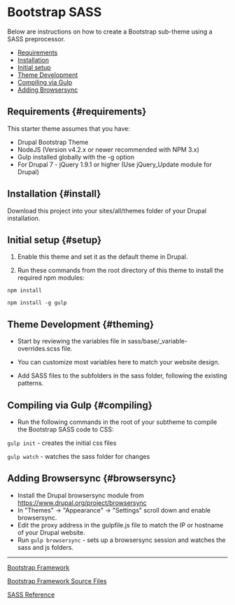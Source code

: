 <!-- @file Instructions for subtheming using the Bootstrap Sass Starterkit. -->
<!-- @defgroup subtheme_sass -->
<!-- @ingroup subtheme -->

# Bootstrap SASS

Below are instructions on how to create a Bootstrap sub-theme using a SASS
preprocessor.

- [Requirements](#requirements)
- [Installation](#install)
- [Initial setup](#setup)
- [Theme Development](#theming)
- [Compiling via Gulp](#compiling)
- [Adding Browsersync](#browsersync)

## Requirements {#requirements}

This starter theme assumes that you have:

- Drupal Bootstrap Theme
- NodeJS (Version v4.2.x or newer recommended with NPM 3.x)
- Gulp installed globally with the -g option
- For Drupal 7 - jQuery 1.9.1 or higher (Use jQuery_Update module for Drupal)

## Installation {#install}

Download this project into your sites/all/themes folder of your Drupal
installation.

## Initial setup {#setup}

1. Enable this theme and set it as the default theme in Drupal.

2. Run these commands from the root directory of this theme to install the required npm modules:

`npm install`

`npm install -g gulp`

## Theme Development {#theming}

- Start by reviewing the variables file in sass/base/_variable-overrides.scss file.
 
- You can customize most variables here to match your website design.

- Add SASS files to the subfolders in the sass folder, following the existing patterns.

## Compiling via Gulp {#compiling}

- Run the following commands in the root of your subtheme to compile the Bootstrap SASS code to CSS:

`gulp init` - creates the initial css files

`gulp watch` - watches the sass folder for changes

## Adding Browsersync {#browsersync}

- Install the Drupal browsersync module from https://www.drupal.org/project/browsersync
- In "Themes" -> "Appearance" -> "Settings" scroll down and enable browsersync.
- Edit the proxy address in the gulpfile.js file to match the IP or hostname of your Drupal website.
- Run `gulp browsersync` - sets up a browsersync session and watches the sass and js folders.


----

[Bootstrap Framework](http://getbootstrap.com)

[Bootstrap Framework Source Files](https://github.com/twbs/bootstrap/releases)

[SASS Reference](http://sass-lang.com)
